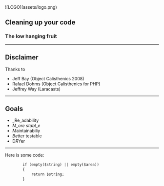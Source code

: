 <div class="logo">
![LOGO](assets/logo.png)
</div>

## Cleaning up your code
### The low hanging fruit

---

## Disclaimer

Thanks to
- Jeff Bay (Object Calisthenics 2008)
- Rafael Dohms (Object Calisthenics for PHP)
- Jeffrey Way (Laracasts)

---

## Goals

- _Re_adability
- _M_ore stabl_e_
- *M*aintainabiliy
- *Be*tter testable
- D*R*Yer

---


Here is some code:

```
		if (empty($string) || empty($area))
		{
			return $string;
		}
```